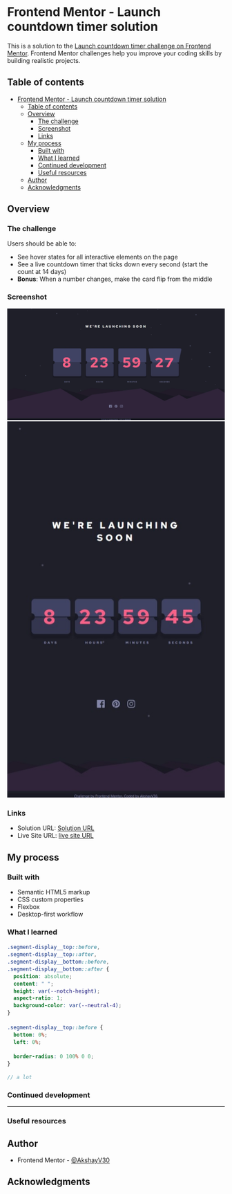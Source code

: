 # Frontend Mentor - Launch countdown timer solution

This is a solution to the [Launch countdown timer challenge on Frontend Mentor](https://www.frontendmentor.io/challenges/launch-countdown-timer-N0XkGfyz-). Frontend Mentor challenges help you improve your coding skills by building realistic projects.

## Table of contents

- [Frontend Mentor - Launch countdown timer solution](#frontend-mentor---launch-countdown-timer-solution)
  - [Table of contents](#table-of-contents)
  - [Overview](#overview)
    - [The challenge](#the-challenge)
    - [Screenshot](#screenshot)
    - [Links](#links)
  - [My process](#my-process)
    - [Built with](#built-with)
    - [What I learned](#what-i-learned)
    - [Continued development](#continued-development)
    - [Useful resources](#useful-resources)
  - [Author](#author)
  - [Acknowledgments](#acknowledgments)

## Overview

### The challenge

Users should be able to:

- See hover states for all interactive elements on the page
- See a live countdown timer that ticks down every second (start the count at 14 days)
- **Bonus**: When a number changes, make the card flip from the middle

### Screenshot

![Desktop-iew](screenshot/desktop.jpeg)
![Mobile-View](screenshot/mobile.jpeg)

### Links

- Solution URL: [Solution URL](https://github.com/AkshayV30/Front-End-Mentor-Challenges/tree/master/launch-countdown-timer-main)
- Live Site URL: [live site URL ](https://akshayv30.github.io/Front-End-Mentor-Challenges/launch-countdown-timer-main/index.html)

## My process

### Built with

- Semantic HTML5 markup
- CSS custom properties
- Flexbox
- Desktop-first workflow

### What I learned

```scss
.segment-display__top::before,
.segment-display__top::after,
.segment-display__bottom::before,
.segment-display__bottom::after {
  position: absolute;
  content: " ";
  height: var(--notch-height);
  aspect-ratio: 1;
  background-color: var(--neutral-4);
}

.segment-display__top::before {
  bottom: 0%;
  left: 0%;

  border-radius: 0 100% 0 0;
}
```

```js
// a lot
```

### Continued development

---

### Useful resources

## Author

- Frontend Mentor - [@AkshayV30](https://www.frontendmentor.io/profile/AkshayV30)

## Acknowledgments
